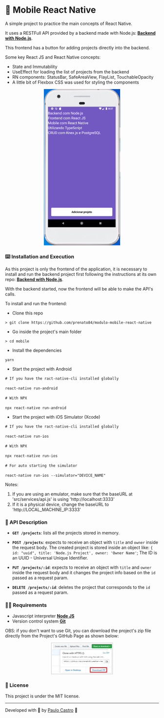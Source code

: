 # :iphone: Mobile React Native

A simple project to practice the main concepts of React Native.

It uses a RESTFull API provided by a backend made with Node.js: **[Backend with Node.js](https://github.com/prenato84/backend-node-module)**.

This frontend has a button for adding projects directly into the backend.

Some key React JS and React Native concepts:

- State and Immutability
- UseEffect for loading the list of projects from the backend
- RN components: StatusBar, SafeAreaView, FlayList, TouchableOpacity
- A little bit of Flexbox CSS was used for styling the components

<p align="center">
  <img width="250" src="./src/assets/mobile.png">
</p>

### :keyboard: Installation and Execution

As this project is only the frontend of the application, it is necessary to install and run the backend project first following the instructions at its own repo: **[Backend with Node.js](https://github.com/prenato84/backend-node-module)**.

With the backend started, now the frontend will be able to make the API's calls.

To install and run the frontend:

- Clone this repo

```
> git clone https://github.com/prenato84/modulo-mobile-react-native
```

- Go inside the project's main folder

```
> cd mobile
```

- Install the dependencies

```
yarn
```

- Start the project with Android

```
# If you have the ract-native-cli installed globally

react-native run-android

# With NPX

npx react-native run-android
```

- Start the project with iOS Simulator (Xcode)

```
# If you have the ract-native-cli installed globally

react-native run-ios

# With NPX

npx react-native run-ios

# For auto starting the simulator

react-native run-ios --simulator="DEVICE_NAME"
```

Notes:

1. If you are using an emulator, make sure that the baseURL at 'src/services/api.js' is using 'http://localhost:3333'
1. If it is a physical device, change the baseURL to 'http://LOCAL_MACHINE_IP:3333'

### :bookmark_tabs: API Description

- **`GET /projects`**: lists all the projects stored in memory.

- **`POST /projects`**: expects to receive an object with `title` and `owner` inside the request body. The created project is stored inside an object like: `{ id: "uuid", title: 'Node.js Project', owner: 'Owner Name'`; The ID is an UUID - Universal Unique Identifier.

- **`PUT /projects/:id`**: expects to receive an object with `title` and `owner` inside the request body and it changes the project info based on the `id` passed as a request param.

- **`DELETE /projects/:id`**: deletes the project that corresponds to the `id` passed as a request param.

### :man_technologist: Requirements

- Javascript interpreter **[Node JS](https://nodejs.org/en/download/)**
- Version control system **[Git](https://git-scm.com/)**

OBS: if you don't want to use Git, you can download the project's zip file directly from the Project's GitHub Page as shown below:

<p align="center">
  <img width="40%" src="./src/assets/download.jpg">
</p>

### :memo: License

This project is under the MIT license.

---

Developed with 💜 by <a href="https://www.linkedin.com/in/prenato84">Paulo Castro</a> :wave:
